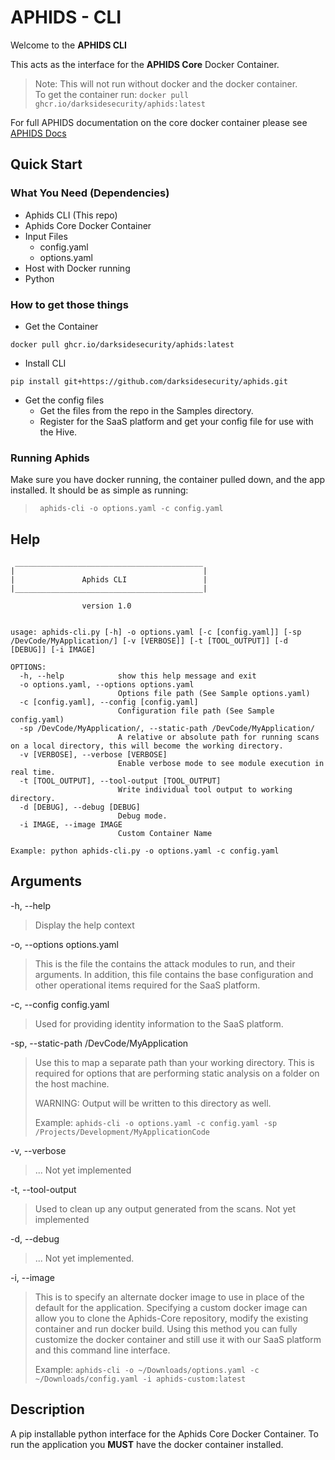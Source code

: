 # APHIDS - CLI 


Welcome to the **APHIDS CLI**  

This acts as the interface for the **APHIDS Core** Docker Container.


> Note: This will not run without docker and the docker container.  
>To get the container run:  `docker pull ghcr.io/darksidesecurity/aphids:latest`

For full APHIDS documentation on the core docker container please see [APHIDS Docs](https://aphids.darksidesecurity.io)

## Quick Start ##

### What You Need (**Dependencies**)

* Aphids CLI (This repo)
* Aphids Core Docker Container
* Input Files
  * config.yaml
  * options.yaml
* Host with Docker running
* Python

### How to get those things ###


* Get the Container

`docker pull ghcr.io/darksidesecurity/aphids:latest`

* Install CLI

`pip install git+https://github.com/darksidesecurity/aphids.git`

* Get the config files
  * Get the files from the repo in the Samples directory.
  * Register for the SaaS platform and get your config file for use with the Hive.

### Running Aphids ###

Make sure you have docker running, the container pulled down, and the app installed. It should be as simple as running:

> ``` aphids-cli -o options.yaml -c config.yaml```

## Help ##
```
 __________________________________________
|                                          |
|               Aphids CLI                 |
|__________________________________________|
                
                version 1.0
                        
    
usage: aphids-cli.py [-h] -o options.yaml [-c [config.yaml]] [-sp /DevCode/MyApplication/] [-v [VERBOSE]] [-t [TOOL_OUTPUT]] [-d [DEBUG]] [-i IMAGE]

OPTIONS:
  -h, --help            show this help message and exit
  -o options.yaml, --options options.yaml
                        Options file path (See Sample options.yaml)
  -c [config.yaml], --config [config.yaml]
                        Configuration file path (See Sample config.yaml)
  -sp /DevCode/MyApplication/, --static-path /DevCode/MyApplication/
                        A relative or absolute path for running scans on a local directory, this will become the working directory.
  -v [VERBOSE], --verbose [VERBOSE]
                        Enable verbose mode to see module execution in real time.
  -t [TOOL_OUTPUT], --tool-output [TOOL_OUTPUT]
                        Write individual tool output to working directory.
  -d [DEBUG], --debug [DEBUG]
                        Debug mode.
  -i IMAGE, --image IMAGE
                        Custom Container Name

Example: python aphids-cli.py -o options.yaml -c config.yaml
```

## Arguments ##

-h, --help 
> Display the help context

-o, --options options.yaml 
> This is the file the contains the attack modules to run, and their arguments. In addition, this file contains the base configuration and other operational items required for the SaaS platform.

-c, --config config.yaml
> Used for providing identity information to the SaaS platform.

-sp, --static-path /DevCode/MyApplication 
> Use this to map a separate path than your working directory. 
> This is required for options that are performing static analysis on a folder on the host machine.
> 
>WARNING: Output will be written to this directory as well.
>
>Example: `aphids-cli -o options.yaml -c config.yaml -sp /Projects/Development/MyApplicationCode `

-v, --verbose
> ... Not yet implemented

-t, --tool-output 
> Used to clean up any output generated from the scans. Not yet implemented

-d, --debug
> ... Not yet implemented.

-i, --image
> This is to specify an alternate docker image to use in place of the default for the application.
> Specifying a custom docker image can allow you to clone the Aphids-Core repository, modify the existing container and run docker build. Using this method you can fully customize the docker container and still use it with our SaaS platform and this command line interface.
> 
> Example: `aphids-cli -o ~/Downloads/options.yaml -c ~/Downloads/config.yaml -i aphids-custom:latest`

## Description ##

A pip installable python interface for the Aphids Core Docker Container. To run the application you **MUST** have the docker container installed.